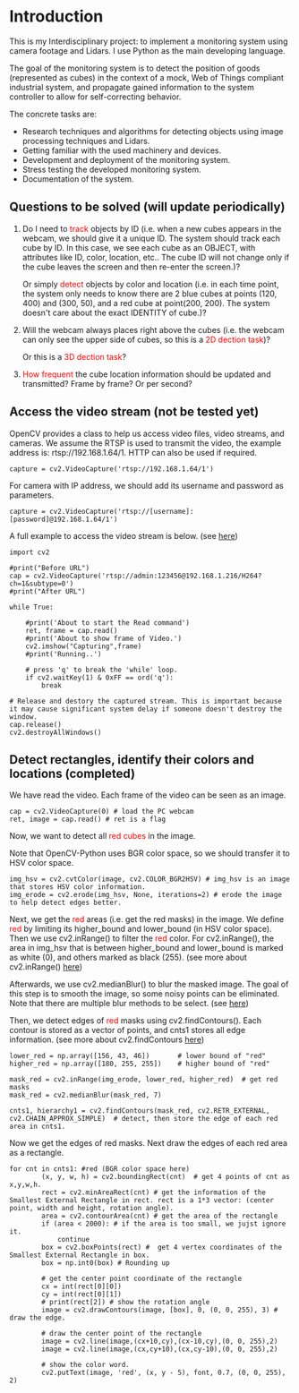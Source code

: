 # Introduction

This is my Interdisciplinary project: to implement a monitoring system using camera footage and Lidars. I use Python as the main developing language.

The goal of the monitoring system is to detect the position of goods (represented as cubes) in the context of a mock, Web of Things compliant industrial system, and propagate gained information to the system controller to allow for self-correcting behavior.

The concrete tasks are: 

- Research techniques and algorithms for detecting objects using image processing techniques and Lidars.
- Getting familiar with the used machinery and devices.
- Development and deployment of the monitoring system.
- Stress testing the developed monitoring system.
- Documentation of the system.



## Questions to be solved (will update periodically)

1. Do I need to <font color='red'>track</font> objects by ID (i.e. when a new cubes appears in the webcam, we should give it a unique ID. The system should track each cube by ID. In this case, we see each cube as an OBJECT, with attributes like ID, color, location, etc.. The cube ID will not change only if the cube leaves the screen and then re-enter the screen.)? 

   Or simply <font color='red'>detect</font> objects by color and location (i.e. in each time point, the system only needs to know there are 2 blue cubes at points (120, 400) and (300, 50), and a red cube at point(200, 200). The system doesn't care about the exact IDENTITY of cube.)?

2. Will the webcam always places right above the cubes (i.e. the webcam can only see the upper side of cubes, so this is a <font color='red'>2D dection task</font>)?

   Or this is a <font color='red'>3D dection task</font>?

3. <font color='red'>How frequent</font> the cube location information should be updated and transmitted? Frame by frame? Or per second?







## Access the video stream (not be tested yet)

OpenCV provides a class to help us access video files, video streams, and cameras. We assume the RTSP is used to transmit the video, the example address is: rtsp://192.168.1.64/1. HTTP can also be used if required.

```
capture = cv2.VideoCapture('rtsp://192.168.1.64/1') 
```

For camera with IP address, we should add its username and password as parameters.

```
capture = cv2.VideoCapture('rtsp://[username]:
[password]@192.168.1.64/1')
```

A full example to access the video stream is below. (see [here](https://cloud.tencent.com/developer/article/1697128))

```
import cv2

#print("Before URL")
cap = cv2.VideoCapture('rtsp://admin:123456@192.168.1.216/H264?ch=1&subtype=0')
#print("After URL")

while True:

    #print('About to start the Read command')
    ret, frame = cap.read()
    #print('About to show frame of Video.')
    cv2.imshow("Capturing",frame)
    #print('Running..')

    # press 'q' to break the 'while' loop. 
    if cv2.waitKey(1) & 0xFF == ord('q'):
        break

# Release and destory the captured stream. This is important because it may cause significant system delay if someone doesn't destroy the window.
cap.release()
cv2.destroyAllWindows()
```





## Detect rectangles, identify their colors and locations (completed)

We have read the video. Each frame of the video can be seen as an image.

```
cap = cv2.VideoCapture(0) # load the PC webcam
ret, image = cap.read() # ret is a flag
```

Now, we want to detect all <font color='red'>red cubes</font> in the image.

Note that OpenCV-Python uses BGR color space, so we should transfer it to HSV color space.

```
img_hsv = cv2.cvtColor(image, cv2.COLOR_BGR2HSV) # img_hsv is an image that stores HSV color information.
img_erode = cv2.erode(img_hsv, None, iterations=2) # erode the image to help detect edges better.
```

Next, we get the <font color='red'>red</font> areas (i.e. get the red masks) in the image. We define <font color='red'>red</font> by limiting its higher_bound and lower_bound (in HSV color space). Then we use cv2.inRange() to filter the <font color='red'>red</font> color. For cv2.inRange(), the area in img_hsv that is between higher_bound and lower_bound is marked as white (0), and others marked as black (255). (see more about cv2.inRange() [here](https://docs.opencv.org/3.4/da/d97/tutorial_threshold_inRange.html))

Afterwards, we use cv2.medianBlur() to blur the masked image. The goal of this step is to smooth the image, so some noisy points can be eliminated. Note that there are multiple blur methods to be select. (see [here](https://opencv24-python-tutorials.readthedocs.io/en/latest/py_tutorials/py_imgproc/py_filtering/py_filtering.html))

Then, we detect edges of <font color='red'>red</font> masks using cv2.findContours(). Each contour is stored as a vector of points, and cnts1 stores all edge information. (see more about cv2.findContours [here](https://docs.opencv.org/4.x/d4/d73/tutorial_py_contours_begin.html))

```
lower_red = np.array([156, 43, 46])       # lower bound of "red"
higher_red = np.array([180, 255, 255])    # higher bound of "red"

mask_red = cv2.inRange(img_erode, lower_red, higher_red)  # get red masks
mask_red = cv2.medianBlur(mask_red, 7)

cnts1, hierarchy1 = cv2.findContours(mask_red, cv2.RETR_EXTERNAL, cv2.CHAIN_APPROX_SIMPLE)  # detect, then store the edge of each red area in cnts1.
```

Now we get the edges of red masks. Next draw the edges of each red area as a rectangle.

```
for cnt in cnts1: #red (BGR color space here)
        (x, y, w, h) = cv2.boundingRect(cnt)  # get 4 points of cnt as x,y,w,h.
        rect = cv2.minAreaRect(cnt) # get the information of the Smallest External Rectangle in rect. rect is a 1*3 vector: (center point, width and height, rotation angle).
        area = cv2.contourArea(cnt) # get the area of the rectangle
        if (area < 2000): # if the area is too small, we jujst ignore it.
            continue
        box = cv2.boxPoints(rect) #  get 4 vertex coordinates of the Smallest External Rectangle in box.
        box = np.int0(box) # Rounding up
        
        # get the center point coordinate of the rectangle
        cx = int(rect[0][0])
        cy = int(rect[0][1])
        # print(rect[2]) # show the rotation angle
        image = cv2.drawContours(image, [box], 0, (0, 0, 255), 3) # draw the edge.

        # draw the center point of the rectangle
        image = cv2.line(image,(cx+10,cy),(cx-10,cy),(0, 0, 255),2)
        image = cv2.line(image,(cx,cy+10),(cx,cy-10),(0, 0, 255),2)
        
        # show the color word.
        cv2.putText(image, 'red', (x, y - 5), font, 0.7, (0, 0, 255), 2)
```

